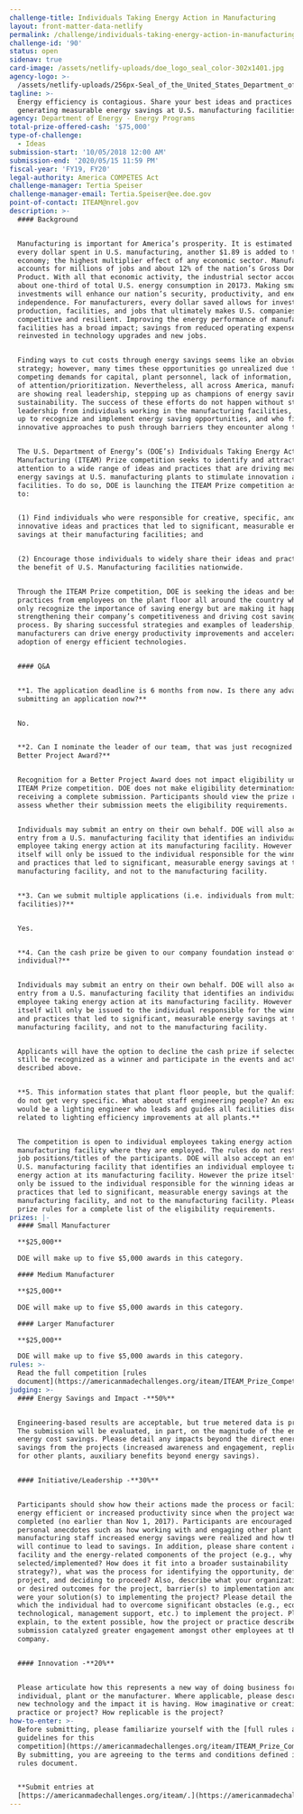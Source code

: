 ```yaml
---
challenge-title: Individuals Taking Energy Action in Manufacturing
layout: front-matter-data-netlify
permalink: /challenge/individuals-taking-energy-action-in-manufacturing-iteam/
challenge-id: '90'
status: open
sidenav: true
card-image: /assets/netlify-uploads/doe_logo_seal_color-302x1401.jpg
agency-logo: >-
  /assets/netlify-uploads/256px-Seal_of_the_United_States_Department_of_Energy.png
tagline: >-
  Energy efficiency is contagious. Share your best ideas and practices for
  generating measurable energy savings at U.S. manufacturing facilities.
agency: Department of Energy - Energy Programs
total-prize-offered-cash: '$75,000'
type-of-challenge:
  - Ideas
submission-start: '10/05/2018 12:00 AM'
submission-end: '2020/05/15 11:59 PM'
fiscal-year: 'FY19, FY20'
legal-authority: America COMPETES Act
challenge-manager: Tertia Speiser
challenge-manager-email: Tertia.Speiser@ee.doe.gov
point-of-contact: ITEAM@nrel.gov
description: >-
  #### Background


  Manufacturing is important for America’s prosperity. It is estimated that for
  every dollar spent in U.S. manufacturing, another $1.89 is added to the
  economy; the highest multiplier effect of any economic sector. Manufacturing
  accounts for millions of jobs and about 12% of the nation’s Gross Domestic
  Product. With all that economic activity, the industrial sector accounted for
  about one-third of total U.S. energy consumption in 20173. Making smart energy
  investments will enhance our nation’s security, productivity, and energy
  independence. For manufacturers, every dollar saved allows for investment in
  production, facilities, and jobs that ultimately makes U.S. companies more
  competitive and resilient. Improving the energy performance of manufacturing
  facilities has a broad impact; savings from reduced operating expenses can be
  reinvested in technology upgrades and new jobs.


  Finding ways to cut costs through energy savings seems like an obvious
  strategy; however, many times these opportunities go unrealized due to
  competing demands for capital, plant personnel, lack of information, or lack
  of attention/prioritization. Nevertheless, all across America, manufacturers
  are showing real leadership, stepping up as champions of energy savings and
  sustainability. The success of these efforts do not happen without strong
  leadership from individuals working in the manufacturing facilities, who step
  up to recognize and implement energy saving opportunities, and who find
  innovative approaches to push through barriers they encounter along the way.


  The U.S. Department of Energy’s (DOE’s) Individuals Taking Energy Action in
  Manufacturing (ITEAM) Prize competition seeks to identify and attract
  attention to a wide range of ideas and practices that are driving measureable
  energy savings at U.S. manufacturing plants to stimulate innovation at other
  facilities. To do so, DOE is launching the ITEAM Prize competition as a means
  to:


  (1) Find individuals who were responsible for creative, specific, and
  innovative ideas and practices that led to significant, measurable energy
  savings at their manufacturing facilities; and


  (2) Encourage those individuals to widely share their ideas and practices for
  the benefit of U.S. Manufacturing facilities nationwide.


  Through the ITEAM Prize competition, DOE is seeking the ideas and best
  practices from employees on the plant floor all around the country who not
  only recognize the importance of saving energy but are making it happen,
  strengthening their company’s competitiveness and driving cost savings in the
  process. By sharing successful strategies and examples of leadership, more
  manufacturers can drive energy productivity improvements and accelerate the
  adoption of energy efficient technologies.


  #### Q&A


  **1. The application deadline is 6 months from now. Is there any advantage to
  submitting an application now?**


  No.


  **2. Can I nominate the leader of our team, that was just recognized for a
  Better Project Award?**


  Recognition for a Better Project Award does not impact eligibility under the
  ITEAM Prize competition. DOE does not make eligibility determinations prior to
  receiving a complete submission. Participants should view the prize rules and
  assess whether their submission meets the eligibility requirements.


  Individuals may submit an entry on their own behalf. DOE will also accept an
  entry from a U.S. manufacturing facility that identifies an individual
  employee taking energy action at its manufacturing facility. However the prize
  itself will only be issued to the individual responsible for the winning ideas
  and practices that led to significant, measurable energy savings at the
  manufacturing facility, and not to the manufacturing facility.


  **3. Can we submit multiple applications (i.e. individuals from multiple
  facilities)?**


  Yes.


  **4. Can the cash prize be given to our company foundation instead of the
  individual?**


  Individuals may submit an entry on their own behalf. DOE will also accept an
  entry from a U.S. manufacturing facility that identifies an individual
  employee taking energy action at its manufacturing facility. However the prize
  itself will only be issued to the individual responsible for the winning ideas
  and practices that led to significant, measurable energy savings at the
  manufacturing facility, and not to the manufacturing facility.


  Applicants will have the option to decline the cash prize if selected and
  still be recognized as a winner and participate in the events and activities
  described above.


  **5. This information states that plant floor people, but the qualifications
  do not get very specific. What about staff engineering people? An example
  would be a lighting engineer who leads and guides all facilities discussion
  related to lighting efficiency improvements at all plants.**


  The competition is open to individual employees taking energy action at the
  manufacturing facility where they are employed. The rules do not restrict the
  job positions/titles of the participants. DOE will also accept an entry from a
  U.S. manufacturing facility that identifies an individual employee taking
  energy action at its manufacturing facility. However the prize itself will
  only be issued to the individual responsible for the winning ideas and
  practices that led to significant, measurable energy savings at the
  manufacturing facility, and not to the manufacturing facility. Please see the
  prize rules for a complete list of the eligibility requirements.
prizes: |-
  #### Small Manufacturer

  **$25,000**

  DOE will make up to five $5,000 awards in this category.

  #### Medium Manufacturer

  **$25,000**

  DOE will make up to five $5,000 awards in this category.

  #### Larger Manufacturer

  **$25,000**

  DOE will make up to five $5,000 awards in this category.
rules: >-
  Read the full competition [rules
  document](https://americanmadechallenges.org/iteam/ITEAM_Prize_Competition_Rules.pdf).
judging: >-
  #### Energy Savings and Impact -**50%**


  Engineering-based results are acceptable, but true metered data is preferred.
  The submission will be evaluated, in part, on the magnitude of the energy and
  energy cost savings. Please detail any impacts beyond the direct energy
  savings from the projects (increased awareness and engagement, replicability
  for other plants, auxiliary benefits beyond energy savings).


  #### Initiative/Leadership -**30%**


  Participants should show how their actions made the process or facility more
  energy efficient or increased productivity since when the project was
  completed (no earlier than Nov 1, 2017). Participants are encouraged to add in
  personal anecdotes such as how working with and engaging other plant
  manufacturing staff increased energy savings were realized and how the action
  will continue to lead to savings. In addition, please share content about the
  facility and the energy-related components of the project (e.g., why it was
  selected/implemented? How does it fit into a broader sustainability
  strategy?), what was the process for identifying the opportunity, defining the
  project, and deciding to proceed? Also, describe what your organization’s goal
  or desired outcomes for the project, barrier(s) to implementation and what
  were your solution(s) to implementing the project? Please detail the extent to
  which the individual had to overcome significant obstacles (e.g., economic,
  technological, management support, etc.) to implement the project. Please
  explain, to the extent possible, how the project or practice described in the
  submission catalyzed greater engagement amongst other employees at the
  company.


  #### Innovation -**20%**


  Please articulate how this represents a new way of doing business for the
  individual, plant or the manufacturer. Where applicable, please describe the
  new technology and the impact it is having. How imaginative or creative is the
  practice or project? How replicable is the project?
how-to-enter: >-
  Before submitting, please familiarize yourself with the [full rules and
  guidelines for this
  competition](https://americanmadechallenges.org/iteam/ITEAM_Prize_Competition_Rules.pdf).
  By submitting, you are agreeing to the terms and conditions defined in that
  rules document.


  **Submit entries at
  [https://americanmadechallenges.org/iteam/.](https://americanmadechallenges.org/iteam/)**
---
```

